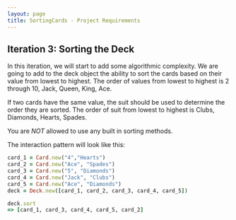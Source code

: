 ```yaml
---
layout: page
title: SortingCards - Project Requirements
---
```


## Iteration 3: Sorting the Deck

In this iteration, we will start to add some algorithmic complexity. We are going to add to the deck object the ability to sort the cards based on their value from lowest to highest. The order of values from lowest to highest is 2 through 10, Jack, Queen, King, Ace.

If two cards have the same value, the suit should be used to determine the order they are sorted. The order of suit from lowest to highest is Clubs, Diamonds, Hearts, Spades.

You are *NOT* allowed to use any built in sorting methods.

The interaction pattern will look like this:

```ruby
card_1 = Card.new("4","Hearts")
card_2 = Card.new("Ace", "Spades")
card_3 = Card.new("5", "Diamonds")
card_4 = Card.new("Jack", "Clubs")
card_5 = Card.new("Ace", "Diamonds")
deck = Deck.new([card_1, card_2, card_3, card_4, card_5])

deck.sort
=> [card_1, card_3, card_4, card_5, card_2]
```


